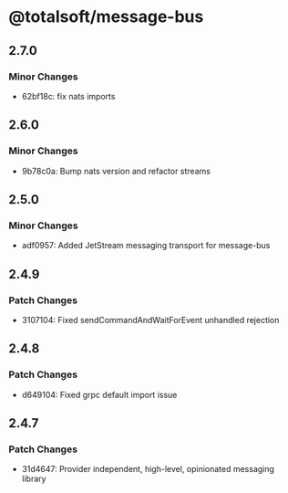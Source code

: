 # @totalsoft/message-bus

## 2.7.0

### Minor Changes

- 62bf18c: fix nats imports

## 2.6.0

### Minor Changes

- 9b78c0a: Bump nats version and refactor streams

## 2.5.0

### Minor Changes

- adf0957: Added JetStream messaging transport for message-bus

## 2.4.9

### Patch Changes

- 3107104: Fixed sendCommandAndWaitForEvent unhandled rejection

## 2.4.8

### Patch Changes

- d649104: Fixed grpc default import issue

## 2.4.7

### Patch Changes

- 31d4647: Provider independent, high-level, opinionated messaging library

